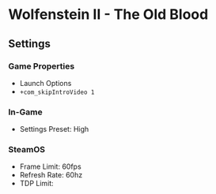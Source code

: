 # Wolfenstein II - The Old Blood

## Settings

### Game Properties

- Launch Options
- `+com_skipIntroVideo 1`

### In-Game

- Settings Preset: High

### SteamOS

- Frame Limit: 60fps
- Refresh Rate: 60hz
- TDP Limit:

